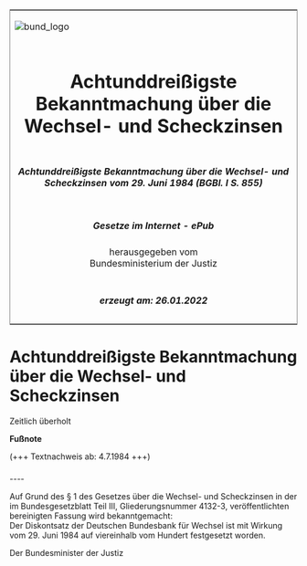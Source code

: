 <span id="DECKBLATT.html"></span>

<table border="0" frame="border" width="100%">

<tr valign="top">

<td align="left">

![bund\_logo](BfJ_2021_Web_de_de.gif)

</td>

<td align="right">

 

</td>

</tr>

<tr align="center" valign="middle">

<td colspan="2">

# Achtunddreißigste Bekanntmachung über die Wechsel- und Scheckzinsen

</td>

</tr>

<tr align="center" valign="middle">

<td colspan="2">

##### Achtunddreißigste Bekanntmachung über die Wechsel- und Scheckzinsen vom 29. Juni 1984 (BGBl. I S. 855)

</td>

</tr>

<tr align="center" valign="middle">

<td colspan="2">

  
  

##### Gesetze im Internet - ePub  
  
herausgegeben vom  
Bundesministerium der Justiz

</td>

</tr>

<tr align="center" valign="bottom">

<td colspan="2">

  
  

##### erzeugt am: 26.01.2022

</td>

</tr>

</table>

<span id="BJNR008550984.html"></span>

# Achtunddreißigste Bekanntmachung über die Wechsel- und Scheckzinsen

<div>

<div class="jnhtml">

<div>

<div class="jurAbsatz">

Zeitlich überholt

</div>

</div>

</div>

</div>

<div>

  
**Fußnote**

<div class="jnhtml">

<div>

<div class="jurAbsatz">

(+++ Textnachweis ab: 4.7.1984 +++)

</div>

</div>

</div>

</div>

<span id="BJNR008550984BJNE000100307.html"></span>

###   
\----

<div>

<div class="jnhtml">

<div>

<div class="jurAbsatz">

Auf Grund des § 1 des Gesetzes über die Wechsel- und Scheckzinsen in der
im Bundesgesetzblatt Teil III, Gliederungsnummer 4132-3,
veröffentlichten bereinigten Fassung wird bekanntgemacht:  
Der Diskontsatz der Deutschen Bundesbank für Wechsel ist mit Wirkung vom
29. Juni 1984 auf viereinhalb vom Hundert festgesetzt worden.  
  
<span class="SP">Der Bundesminister der Justiz</span>

</div>

</div>

</div>

</div>
